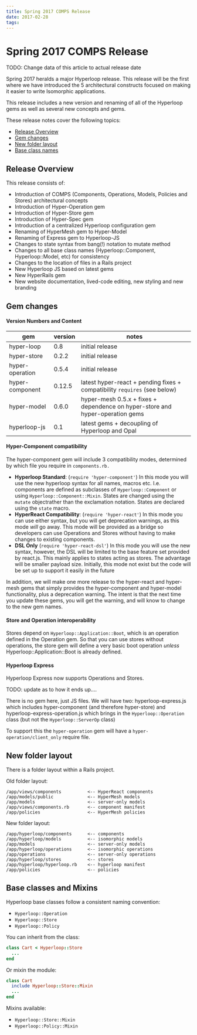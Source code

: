 ```yaml
---
title: Spring 2017 COMPS Release
date: 2017-02-28
tags:
---
```


# Spring 2017 COMPS Release

TODO: Change data of this article to actual release date

Spring 2017 heralds a major Hyperloop release. This release will be the first where we have introduced the 5 architectural constructs focused on making it easier to write Isomorphic applications.

This release includes a new version and renaming of all of the Hyperloop gems as well as several new concepts and gems.

These release notes cover the following topics:

+ [Release Overview](#release-overview)
+ [Gem changes](#gem-changes)
+ [New folder layout](#new-folder-layout)
+ [Base class names](#base-class-names)

## Release Overview

This release consists of:

+ Introduction of COMPS (Components, Operations, Models, Policies and Stores) architectural concepts
+ Introduction of Hyper-Operation gem
+ Introduction of Hyper-Store gem
+ Introduction of Hyper-Spec gem
+ Introduction of a centralized Hyperloop configuration gem
+ Renaming of HyperMesh gem to Hyper-Model
+ Renaming of Express gem to Hyperloop-JS
+ Changes to state syntax from bang(!) notation to mutate method
+ Changes to all base class names (Hyperloop::Component, Hyperloop::Model, etc) for consistency
+ Changes to the location of files in a Rails project
+ New Hyperloop JS based on latest gems
+ New HyperRails gem
+ New website documentation, lived-code editing, new styling and new branding

## Gem changes

#### Version Numbers and Content
| gem | version | notes |
|-----------------|---------|-------|
| hyper-loop | 0.8 | initial release |
| hyper-store | 0.2.2 | initial release |
| hyper-operation | 0.5.4 | initial release |
| hyper-component | 0.12.5 | latest hyper-react + pending fixes + compatibility `requires` (see below) |
| hyper-model | 0.6.0 | hyper-mesh 0.5.x + fixes + dependence on hyper-store and hyper-operation gems |
| hyperloop-js | 0.1 | latest gems + decoupling of Hyperloop and Opal |

#### Hyper-Component compatibility
The hyper-component gem will include 3 compatibility modes, determined by which file you require in `components.rb.`

+ **Hyperloop Standard**: (`require 'hyper-component'`) In this mode you will use the new hyperloop syntax for all names, macros etc.  I.e. components are defined as subclasses of `Hyperloop::Component` or using `Hyperloop::Component::Mixin`.   States are changed using the `mutate` objectrather than the exclamation notation.  States are declared using the `state` macro.
+ **HyperReact Compatibility**: (`require 'hyper-react'`) In this mode you can use either syntax, but you will get deprecation warnings, as this mode *will* go away.  This mode will be provided as a bridge so developers can use Operations and Stores without having to make changes to existing components.
+ **DSL Only** (`require 'hyper-react-dsl'`)  In this mode you will use the new syntax, however, the DSL will be limited to the base feature set provided by react.js.  This mainly applies to states acting as stores.  The advantage will be smaller payload size.  Initially, this mode not exist but the code will be set up to support it easily in the future

In addition, we will make one more release to the hyper-react and hyper-mesh gems that simply provides the hyper-component and hyper-model functionality, plus a deprecation warning.  The intent is that the next time you update these gems, you will get the warning, and will know to change to the new gem names.

#### Store and Operation interoperability

Stores depend on `Hyperloop::Application::Boot`, which is an operation defined in the Operation gem.  So that you can use stores without operations, the store gem will define a very basic boot operation *unless* Hyperloop::Application::Boot is already defined.

#### Hyperloop Express

Hyperloop Express now supports Operations and Stores.

TODO: update as to how it ends up....

There is no gem here, just JS files.  We will have two: hyperloop-express.js which includes hyper-component (and therefore hyper-store) and hyperloop-express-operation.js which brings in the `Hyperloop::Operation` class (but not the `Hyperloop::ServerOp` class)

To support this the `hyper-operation` gem will have a `hyper-operation/client_only` require file.

## New folder layout

There is a folder layout within a Rails project.

Old folder layout:

```text
/app/views/components          <-- HyperReact components
/app/models/public             <-- HyperMesh models
/app/models                    <-- server-only models
/app/views/components.rb       <-- component manifest
/app/policies                  <-- HyperMesh policies
```

New folder layout:

```text
/app/hyperloop/components      <-- components
/app/hyperloop/models          <-- isomorphic models
/app/models                    <-- server-only models
/app/hyperloop/operations      <-- isomorphic operations
/app/operations                <-- server-only operations
/app/hyperloop/stores          <-- stores
/app/hyperloop/hyperloop.rb    <-- hyperloop manifest
/app/policies                  <-- policies
```

## Base classes and Mixins

Hyperloop base classes follow a consistent naming convention:

+ `Hyperloop::Operation`
+ `Hyperloop::Store`
+ `Hyperloop::Policy`

You can inherit from the class:

```ruby
class Cart < Hyperloop::Store
  ...
end
```

Or mixin the module:

```ruby
class Cart
  include Hyperloop::Store::Mixin
  ...
end
```

Mixins available:

+ `Hyperloop::Store::Mixin`
+ `Hyperloop::Policy::Mixin`
